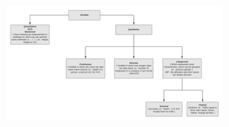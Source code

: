 ![alt text](https://raw.githubusercontent.com/AbhishekKumar4/Data-Analytics/master/Variables/Variables.png)